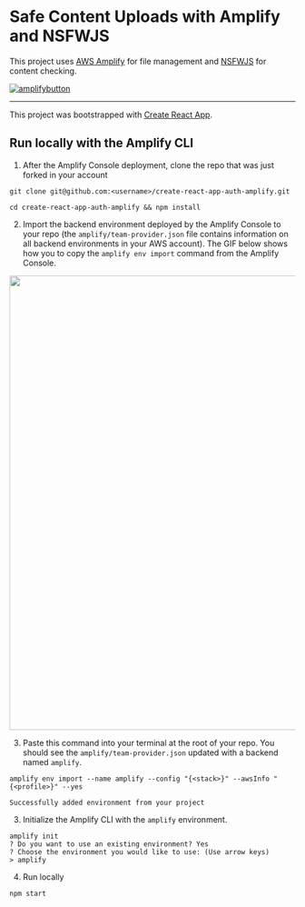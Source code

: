 # Safe Content Uploads with Amplify and NSFWJS

This project uses [AWS Amplify](https://aws-amplify.github.io/) for file management and [NSFWJS](https://github.com/infinitered/nsfwjs) for content checking.

[![amplifybutton](https://oneclick.amplifyapp.com/button.svg)](https://console.aws.amazon.com/amplify/home#/deploy?repo=https://github.com/kkemple/safe-content-uploads)

---

This project was bootstrapped with [Create React App](https://github.com/facebook/create-react-app).

## Run locally with the Amplify CLI

1. After the Amplify Console deployment, clone the repo that was just forked in your account

  ```
  git clone git@github.com:<username>/create-react-app-auth-amplify.git

  cd create-react-app-auth-amplify && npm install
  ```

2. Import the backend environment deployed by the Amplify Console to your repo (the `amplify/team-provider.json` file contains information on all backend environments in your AWS account). The GIF below shows how you to copy the `amplify env import` command from the Amplify Console. 

<img src="https://github.com/aws-samples/create-react-app-auth-amplify/blob/master/src/images/import-backend.gif" width="800"/>

3. Paste this command into your terminal at the root of your repo. You should see the `amplify/team-provider.json` updated with a backend named `amplify`.

  ```
  amplify env import --name amplify --config "{<stack>}" --awsInfo "{<profile>}" --yes

  Successfully added environment from your project
  ```

3. Initialize the Amplify CLI with the `amplify` environment.

  ```
  amplify init
  ? Do you want to use an existing environment? Yes
  ? Choose the environment you would like to use: (Use arrow keys)
  > amplify
  ```

4. Run locally

  ```
  npm start
  ```
